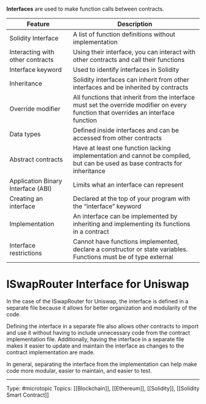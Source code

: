 **Interfaces** are used to make function calls between contracts.

| Feature        | Description                                                                                                                         |
|------------------------------------|-------------------------------------------------------------------------------------------------------------------------------------|
| Solidity Interface                 | A list of function definitions without implementation                                                                               |
| Interacting with other contracts   | Using their interface, you can interact with other contracts and call their functions                                               |
| Interface keyword                  | Used to identify interfaces in Solidity                                                                                             |
| Inheritance                        | Solidity interfaces can inherit from other interfaces and be inherited by contracts                                                 |
| Override modifier                  | All functions that inherit from the interface must set the override modifier on every function that overrides an interface function |
| Data types                         | Defined inside interfaces and can be accessed from other contracts                                                                  |
| Abstract contracts                 | Have at least one function lacking implementation and cannot be compiled, but can be used as base contracts for inheritance         |
| Application Binary Interface (ABI) | Limits what an interface can represent                                                                                              |
| Creating an interface              | Declared at the top of your program with the “interface” keyword                                                                    |
| Implementation                     | An interface can be implemented by inheriting and implementing its functions in a contract                                          |
| Interface restrictions             | Cannot have functions implemented, declare a constructor or state variables. Functions must be of type external                     |


# ISwapRouter Interface for Uniswap

In the case of the ISwapRouter for Uniswap, the interface is defined in a separate file because it allows for better organization and modularity of the code.

Defining the interface in a separate file also allows other contracts to import and use it without having to include unnecessary code from the contract implementation file. Additionally, having the interface in a separate file makes it easier to update and maintain the interface as changes to the contract implementation are made.

In general, separating the interface from the implementation can help make code more modular, easier to maintain, and easier to test.

___
Type: #microtopic 
Topics: [[Blockchain]], [[Ethereum]], [[Solidity]], [[Solidity Smart Contract]]

